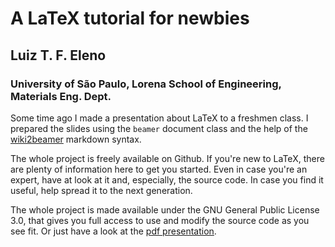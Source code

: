# A LaTeX tutorial for newbies

## Luiz T. F. Eleno

### University of São Paulo, Lorena School of Engineering, Materials Eng. Dept.

Some time ago I made a presentation about LaTeX to a freshmen class. I prepared the slides using the `beamer` document class and the help of the [wiki2beamer] markdown syntax.

The whole project is freely available on Github. If you're new to LaTeX, there are plenty of information here to get you started. Even in case you're an expert, have at look at it and, especially, the source code. In case you find it useful, help spread it to the next generation.

The whole project is made available under the GNU General Public License 3.0, that gives you full access to use and modify the source code as you see fit. Or just have a look at the [pdf presentation](https://github.com/luizeleno/LaTeX-tutorial-for-newbies/raw/master/Latex-Tutorial-Eleno-v1_2.pdf).

[wiki2beamer]: https://wiki2beamer.github.io/
